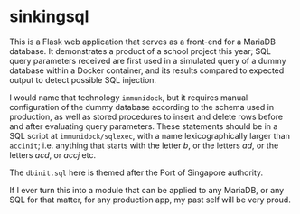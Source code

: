 # sinkingsql

This is a Flask web application that serves as a front-end for a MariaDB database. It demonstrates a product of a school project this year; SQL query parameters received are first used in a simulated query of a dummy database within a Docker container, and its results compared to expected output to detect possible SQL injection.

I would name that technology `immunidock`, but it requires manual configuration of the dummy database according to the schema used in production, as well as stored procedures to insert and delete rows before and after evaluating query parameters. These statements should be in a SQL script at `immunidock/sqlexec`, with a name lexicographically larger than `accinit`; i.e. anything that starts with the letter *b*, or the letters *ad*, or the letters *acd*, or *accj* etc. 

The `dbinit.sql` here is themed after the Port of Singapore authority.

If I ever turn this into a module that can be applied to any MariaDB, or any SQL for that matter, for any production app, my past self will be very proud.